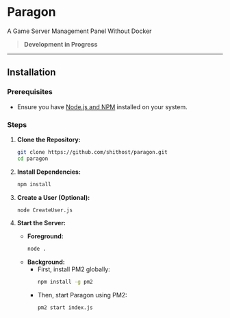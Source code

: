 # Paragon
A Game Server Management Panel Without Docker

> **Development in Progress**

---

## Installation

### Prerequisites
- Ensure you have [Node.js and NPM](https://github.com/nvm-sh/nvm) installed on your system.

### Steps

1. **Clone the Repository:**
   ```bash
   git clone https://github.com/shithost/paragon.git
   cd paragon
   ```

2. **Install Dependencies:**
   ```bash
   npm install
   ```

3. **Create a User (Optional):**
   ```bash
   node CreateUser.js
   ```

4. **Start the Server:**
   - **Foreground:**
     ```bash
     node .
     ```
   - **Background:**
     - First, install PM2 globally:
       ```bash
       npm install -g pm2
       ```
     - Then, start Paragon using PM2:
       ```bash
       pm2 start index.js
       ```